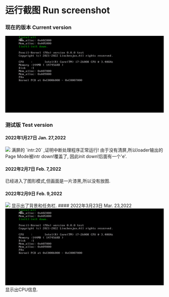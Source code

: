 # 运行截图 Run screenshot
### 现在的版本 Current version
<img src="test/22_3_23.jpg" />

### 测试版 Test version
#### 2022年1月27日 Jan. 27,2022
<img src="test/22_1_27.jpg" />
满屏的 `intr:20` ,证明中断处理程序正常运行!
由于没有清屏,所以loader输出的Page Mode被intr down!覆盖了,
因此init down!后面有一个'e'.

#### 2022年2月7日 Feb. 7,2022
已经进入了图形模式,但画面是一片漆黑,所以没有放图.
#### 2022年2月9日 Feb. 9,2022
<img src="test/22_2_9.jpg" />
显示出了背景和任务栏.
#### 2022年3月23日 Mar. 23,2022
<img src="test/22_3_23.jpg" />
显示出CPU信息.
